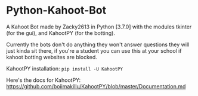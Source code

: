 # Python-Kahoot-Bot
A Kahoot Bot made by Zacky2613 in Python [3.7.0] with the modules tkinter (for the gui), and KahootPY (for the botting).

Currently the bots don't do anything they won't answer questions they will just kinda sit there, if you're a student you can use this at your school if kahoot botting websites are blocked.





KahootPY installation: `pip install -U KahootPY`

Here's the docs for KahootPY: https://github.com/boiimakillu/KahootPY/blob/master/Documentation.md
